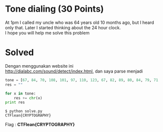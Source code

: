 # Tone dialing (30 Points)
At 1pm I called my uncle who was 64 years old 10 months ago, but I heard only that. Later I started thinking about the 24 hour clock.
<br>
I hope you will help me solve this problem
# Solved
Dengan menggunakan website ini http://dialabc.com/sound/detect/index.html, dan saya parse menjadi
```python
tone = [67, 84, 70, 108, 101, 97, 110, 123, 67, 82, 89, 80, 84, 79, 71, 82, 65, 80, 72, 89, 125]
res = ""

for x in tone:
    res += chr(x)
print res
```
```console
$ python solve.py
CTFlean{CRYPTOGRAPHY}
```
Flag : <b>CTFlean{CRYPTOGRAPHY}</b>